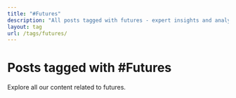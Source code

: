 ```yaml
---
title: "#Futures"
description: "All posts tagged with futures - expert insights and analysis"
layout: tag
url: /tags/futures/
---
```


# Posts tagged with #Futures

Explore all our content related to futures.
